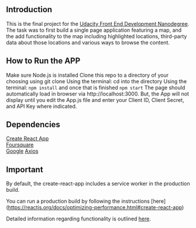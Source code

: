 ## Introduction

This is the final project for the [Udacity Front End Development Nanodegree](https://www.udacity.com/google-scholarships). The task was to first build a single page application featuring a map, and the add functionality to the map including highlighted locations, third-party data about those locations and various ways to browse the content.

## How to Run the APP

Make sure Node.js is installed
Clone this repo to a directory of your choosing using git clone
Using the terminal: cd into the directory
Using the terminal: `npm install` and once that is finished `npm start`
The page should automatically load in browser via http://localhost:3000.
But, the App will not display until you edit the App.js file and enter your Client ID, Client Secret, and API Key where indicated.

## Dependencies

[Create React App](https://github.com/facebook/create-react-app)<br>
[Foursquare](https://developer.foursquare.com/)<br>
[Google](https://developers.google.com/apis-explorer/#p/)
[Axios](https://alligator.io/react/axios-react/)

## Important
By default, the create-react-app includes a service worker in the production build.

You can run a production build by following the instructions [here] (https://reactjs.org/docs/optimizing-performance.html#create-react-app)

Detailed information regarding functionality is outlined [here](https://github.com/facebook/create-react-app/blob/master/packages/react-scripts/template/README.md).
